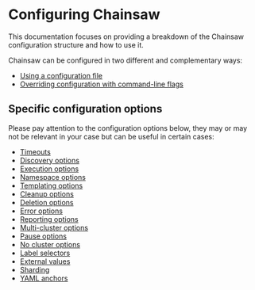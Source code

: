 # Configuring Chainsaw

This documentation focuses on providing a breakdown of the Chainsaw configuration structure and how to use it.

Chainsaw can be configured in two different and complementary ways:

- [Using a configuration file](./file.md)
- [Overriding configuration with command-line flags](./flags.md)

## Specific configuration options

Please pay attention to the configuration options below, they may or may not be relevant in your case but can be useful in certain cases:

- [Timeouts](./options/timeouts.md)
- [Discovery options](./options/discovery.md)
- [Execution options](./options/execution.md)
- [Namespace options](./options/namespace.md)
- [Templating options](./options/templating.md)
- [Cleanup options](./options/cleanup.md)
- [Deletion options](./options/deletion.md)
- [Error options](./options/error.md)
- [Reporting options](./options/report.md)
- [Multi-cluster options](./options/clusters.md)
- [Pause options](./options/no-cluster.md)
- [No cluster options](./options/no-cluster.md)
- [Label selectors](./options/label-selectors.md)
- [External values](./options/values.md)
- [Sharding](./options/sharding.md)
- [YAML anchors](./options/yaml-anchors.md)
